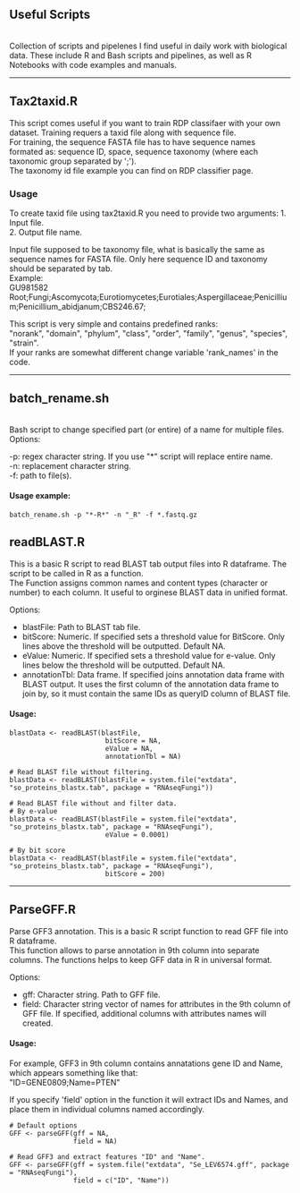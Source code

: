 <h2> Useful Scripts</h2>
</br>
Collection of scripts and pipelenes I find useful in daily work with biological data.
These include R and Bash scripts and pipelines, as well as R Notebooks with code examples and manuals. 
</br>

---

<h2>Tax2taxid.R</h2>
This script comes useful if you want to train RDP classifaer with your own dataset. Training requers a taxid file along with sequence file.  
</br>
For training, the sequence FASTA file has to have sequence names formated as: sequence ID, space, sequence taxonomy (where each taxonomic group separated by ';'). 
</br>
The taxonomy id file example you can find on RDP classifier page.

<h3>Usage</h3>
To create taxid file using tax2taxid.R you need to provide two arguments:
1. Input file.<br>
2. Output file name.<br>

Input file supposed to be taxonomy file, what is basically the same as sequence names for FASTA file. Only here sequence ID and taxonomy should be separated by tab.<br>
Example:<br>
GU981582	Root;Fungi;Ascomycota;Eurotiomycetes;Eurotiales;Aspergillaceae;Penicillium;Penicillium_abidjanum;CBS246.67;<br>

This script is very simple and contains predefined ranks:<br>
"norank", "domain", "phylum", "class", "order", "family", "genus", "species", "strain".<br>
If your ranks are somewhat different change variable 'rank_names' in the code. 

---

<h2>batch_rename.sh</h2>
</br>
Bash script to change specified part (or entire) of a name for multiple files.  
Options:  

-p: regex character string. If you use "*" script will replace entire name.  
-n: replacement character string.  
-f: path to file(s).  

#### Usage example:  

`batch_rename.sh -p "*-R*" -n "_R" -f *.fastq.gz`


## readBLAST.R

This is a basic R script to read BLAST tab output files into R dataframe. The script to be called in R as a function.  
The Function assigns common names and content types (character or number) to each column. It useful to orginese BLAST data in unified format.

Options:  

- blastFile: Path to BLAST tab file.
- bitScore: Numeric. If specified sets a threshold value for BitScore. Only lines above the threshold will be outputted. Default NA.
- eValue: Numeric. If specified sets a threshold value for e-value. Only lines below the threshold will be outputted. Default NA.
- annotationTbl: Data frame. If specified joins annotation data frame with BLAST output. It uses the first column of the annotation data frame to join by, so it must contain the same IDs as queryID column of BLAST file.
 

#### Usage:

```
blastData <- readBLAST(blastFile,
                        bitScore = NA,
                        eValue = NA,
                        annotationTbl = NA)

# Read BLAST file without filtering.
blastData <- readBLAST(blastFile = system.file("extdata", "so_proteins_blastx.tab", package = "RNAseqFungi"))

# Read BLAST file without and filter data.
# By e-value
blastData <- readBLAST(blastFile = system.file("extdata", "so_proteins_blastx.tab", package = "RNAseqFungi"),
                        eValue = 0.0001)

# By bit score
blastData <- readBLAST(blastFile = system.file("extdata", "so_proteins_blastx.tab", package = "RNAseqFungi"),
                        bitScore = 200)
```

---

## ParseGFF.R

Parse GFF3 annotation. This is a basic R script function to read GFF file into R dataframe.  
This function allows to parse annotation in 9th column into separate columns. The functions helps to keep GFF data in R in universal format.  

Options:  

- gff: Character string. Path to GFF file.
- field: Character string vector of names for attributes in the 9th column of GFF file. If specified, additional columns with attributes names will created.
 
#### Usage:

For example,  GFF3 in 9th column contains annatations gene ID and Name, which appears something like that:  
"ID=GENE0809;Name=PTEN"  

If you specify 'field' option in the function it will extract IDs and Names, and place them in individual columns named accordingly.  

```
# Default options
GFF <- parseGFF(gff = NA,
                field = NA)
                
# Read GFF3 and extract features "ID" and "Name".
GFF <- parseGFF(gff = system.file("extdata", "Se_LEV6574.gff", package = "RNAseqFungi"),
                field = c("ID", "Name"))
```


